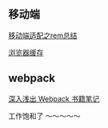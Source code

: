## 移动端

[移动端适配之rem总结](./mobile/rem.md)

[浏览器缓存](./baseNote/cache.md)

## webpack

[深入浅出 Webpack 书籍笔记](./webpack/booknote.md)

工作饱和了 ～～～～～

